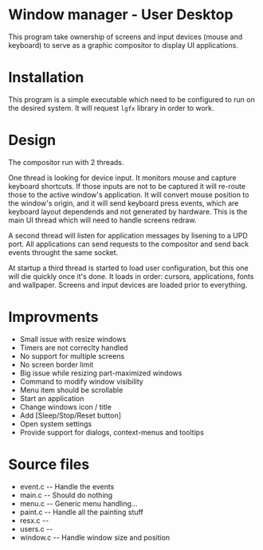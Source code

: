 # Window manager - User Desktop

 This program take ownership of screens and input devices (mouse and keyboard)
 to serve as a graphic compositor to display UI applications.

# Installation

 This program is a simple executable which need to be configured to run on the
 desired system. It will request `lgfx` library in order to work.

# Design

 The compositor run with 2 threads.
 
 One thread is looking for device input.
 It monitors mouse and capture keyboard shortcuts.
 If those inputs are not to be captured it will re-route those to the active 
 window's application.
 It will convert mouse position to the window's origin, and it will send 
 keyboard press events, which are keyboard layout dependends and not generated
 by hardware.
 This is the main UI thread which will need to handle screens redraw.

 A second thread will listen for application messages by lisening to a UPD 
 port. All applications can send requests to the compositor and send back 
 events throught the same socket.

 At startup a third thread is started to load user configuration, but this one
 will die quickly once it's done. It loads in order: cursors, applications,
 fonts and wallpaper. Screens and input devices are loaded prior to
 everything.

# Improvments

 - Small issue with resize windows
 - Timers are not correclty handled
 - No support for multiple screens
 - No screen border limit
 - Big issue while resizing part-maximized windows
 - Command to modify window visibility
 - Menu item should be scrollable
 - Start an application
 - Change windows icon / title
 - Add [Sleep/Stop/Reset button]
 - Open system settings
 - Provide support for dialogs, context-menus and tooltips

# Source files

 - event.c -- Handle the events
 - main.c -- Should do nothing
 - menu.c -- Generic menu handling...
 - paint.c -- Handle all the painting stuff
 - resx.c --
 - users.c --
 - window.c -- Handle window size and position



 